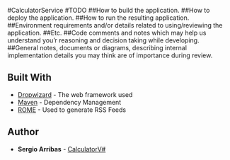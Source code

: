#CalculatorService
#TODO
##How to build the application.
##How to deploy the application.
##How to run the resulting application.
##Environment requirements and/or details related to using/reviewing the application.
##Etc.
##Code comments and notes which may help us understand you’r reasoning and decision taking while developing.
##General notes, documents or diagrams, describing internal implementation details you may think are of importance during review.
## Built With

* [Dropwizard](http://www.dropwizard.io/1.0.2/docs/) - The web framework used
* [Maven](https://maven.apache.org/) - Dependency Management
* [ROME](https://rometools.github.io/rome/) - Used to generate RSS Feeds

## Author

* **Sergio Arribas** - [CalculatorV#](https://github.com/sasanchez7/calculatorv3)

